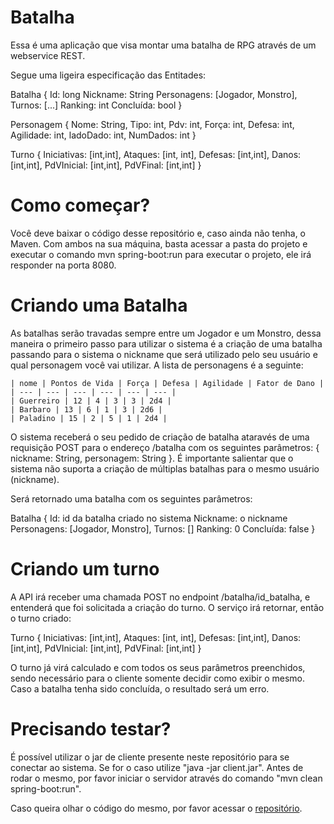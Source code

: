 # Batalha

Essa é uma aplicação que visa montar uma batalha de RPG através de um webservice REST.

Segue uma ligeira especificação das Entitades:

Batalha {
	Id: long
	Nickname: String
	Personagens: [Jogador, Monstro],
	Turnos: [...]
	Ranking: int
	Concluída: bool
} 

Personagem {
	Nome: String,
	Tipo: int,
	Pdv: int,
	Força: int,
	Defesa: int,
	Agilidade: int,
	ladoDado: int,
	NumDados: int
}

Turno {
	Iniciativas: [int,int], 
	Ataques: [int, int], 
	Defesas: [int,int], 
	Danos: [int,int], 
	PdVInicial: [int,int], 
	PdVFinal: [int,int]
}

# Como começar?

Você deve baixar o código desse repositório e, caso ainda não tenha, o Maven. Com ambos na sua máquina, basta acessar a pasta do projeto e executar o comando mvn spring-boot:run para executar o projeto, ele irá responder na porta 8080.

# Criando uma Batalha

As batalhas serão travadas sempre entre um Jogador e um Monstro, dessa maneira o primeiro passo para utilizar o sistema é a criação de uma batalha passando para o sistema o nickname que será utilizado pelo seu usuário e qual personagem você vai utilizar. A lista de personagens é a seguinte:

	| nome | Pontos de Vida | Força | Defesa | Agilidade | Fator de Dano |
	| --- | --- | --- | --- | --- | --- |
	| Guerreiro | 12 | 4 | 3 | 3 | 2d4 |
	| Barbaro | 13 | 6 | 1 | 3 | 2d6 |
	| Paladino | 15 | 2 | 5 | 1 | 2d4 |

O sistema receberá o seu pedido de criação de batalha ataravés de uma requisição POST para o endereço /batalha com os seguintes parâmetros: { nickname: String, personagem: String }. É importante salientar que o sistema não suporta a criação de múltiplas batalhas para o mesmo usuário (nickname).

Será retornado uma batalha com os seguintes parâmetros:

Batalha {
	Id: id da batalha criado no sistema
	Nickname: o nickname
	Personagens: [Jogador, Monstro],
	Turnos: []
	Ranking: 0
	Concluída: false
} 

# Criando um turno

A API irá receber uma chamada POST no endpoint /batalha/id_batalha, e entenderá que foi solicitada a criação do turno. O serviço irá retornar, então o turno criado:

Turno {
	Iniciativas: [int,int], 
	Ataques: [int, int], 
	Defesas: [int,int], 
	Danos: [int,int], 
	PdVInicial: [int,int], 
	PdVFinal: [int,int]
}

O turno já virá calculado e com todos os seus parâmetros preenchidos, sendo necessário para o cliente somente decidir como exibir o mesmo. Caso a batalha tenha sido concluída, o resultado será um erro.

# Precisando testar?

É possível utilizar o jar de cliente presente neste repositório para se conectar ao sistema. Se for o caso utilize "java -jar client.jar". Antes de rodar o mesmo, por favor iniciar o servidor através do comando "mvn clean spring-boot:run".

Caso queira olhar o código do mesmo, por favor acessar o [repositório](https://github.com/gabrielsqsf/Batalha_CLient.git). 